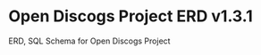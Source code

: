 [//]: # ( {x-release-please-start-version} )
# Open Discogs Project ERD v1.3.1
[//]: # ( {x-release-please-end} )
ERD, SQL Schema for Open Discogs Project
